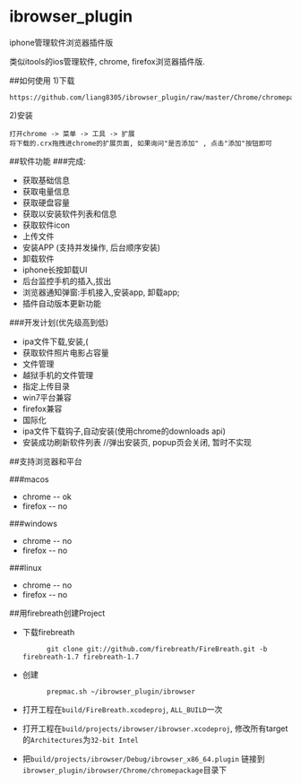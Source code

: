 ibrowser_plugin
===============

iphone管理软件浏览器插件版

类似itools的ios管理软件, chrome, firefox浏览器插件版.

##如何使用
1)下载

	https://github.com/liang8305/ibrowser_plugin/raw/master/Chrome/chromepackage.crx

2)安装

	打开chrome -> 菜单 -> 工具 -> 扩展
	将下载的.crx拖拽进chrome的扩展页面, 如果询问"是否添加" , 点击"添加"按钮即可

##软件功能
###完成:

*   获取基础信息 
*   获取电量信息
*   获取硬盘容量
*   获取以安装软件列表和信息
*   获取软件icon
*   上传文件
*   安装APP (支持并发操作, 后台顺序安装)
*   卸载软件
*   iphone长按卸载UI
*   后台监控手机的插入,拔出
*   浏览器通知弹窗:手机接入,安装app, 卸载app;
*   插件自动版本更新功能

###开发计划(优先级高到低)

*   ipa文件下载,安装,(
*   获取软件照片电影占容量
*   文件管理
*   越狱手机的文件管理
*   指定上传目录
*   win7平台兼容
*   firefox兼容
*   国际化
*   ipa文件下载钩子,自动安装(使用chrome的downloads api)
*   安装成功刷新软件列表 //弹出安装页, popup页会关闭, 暂时不实现

##支持浏览器和平台  

###macos
*   chrome   -- ok
*   firefox  -- no

###windows
*   chrome   -- no
*   firefox  -- no

###linux
*   chrome   -- no
*   firefox  -- no

##用firebreath创建Project

* 下载firebreath

            git clone git://github.com/firebreath/FireBreath.git -b firebreath-1.7 firebreath-1.7
    
* 创建
    
            prepmac.sh ~/ibrowser_plugin/ibrowser

* 打开工程在`build/FireBreath.xcodeproj`, `ALL_BUILD`一次
* 打开工程在`build/projects/ibrowser/ibrowser.xcodeproj`, 修改所有target的`Architectures`为`32-bit Intel`
* 把`build/projects/ibrowser/Debug/ibrowser_x86_64.plugin` 链接到`ibrowser_plugin/ibrowser/Chrome/chromepackage`目录下
 
